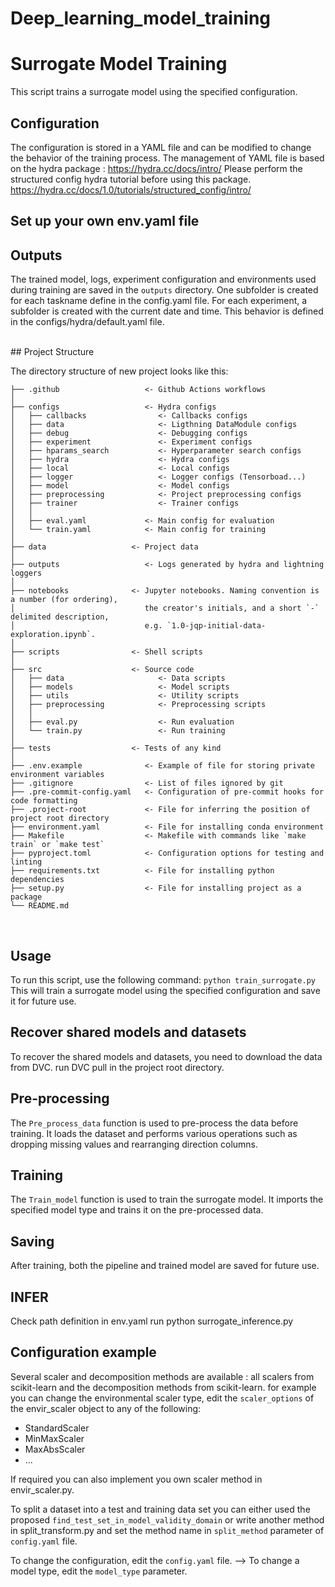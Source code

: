 # Deep_learning_model_training
# Surrogate Model Training
This script trains a surrogate model using the specified configuration.

## Configuration
The configuration is stored in a YAML file and can be modified to change the behavior of the training process. 
The management of YAML file is based on the hydra package : https://hydra.cc/docs/intro/
Please perform the structured config hydra tutorial before using this package.
https://hydra.cc/docs/1.0/tutorials/structured_config/intro/

## Set up your own env.yaml file


## Outputs
The trained model, logs, experiment configuration and environments used during training are saved in the `outputs` directory.
One subfolder is created for each taskname define in the config.yaml file.
For each experiment, a subfolder is created with the current date and time.
This behavior is defined in the configs/hydra/default.yaml file.

<br>
## Project Structure

The directory structure of new project looks like this:

```
├── .github                   <- Github Actions workflows
│
├── configs                   <- Hydra configs
│   ├── callbacks                <- Callbacks configs
│   ├── data                     <- Ligthning DataModule configs
│   ├── debug                    <- Debugging configs
│   ├── experiment               <- Experiment configs
│   ├── hparams_search           <- Hyperparameter search configs
│   ├── hydra                    <- Hydra configs
│   ├── local                    <- Local configs
│   ├── logger                   <- Logger configs (Tensorboad...)
│   ├── model                    <- Model configs
│   ├── preprocessing            <- Project preprocessing configs
│   ├── trainer                  <- Trainer configs
│   │
│   ├── eval.yaml             <- Main config for evaluation
│   └── train.yaml            <- Main config for training
│
├── data                   <- Project data
│
├── outputs                   <- Logs generated by hydra and lightning loggers
│
├── notebooks              <- Jupyter notebooks. Naming convention is a number (for ordering),
│                             the creator's initials, and a short `-` delimited description,
│                             e.g. `1.0-jqp-initial-data-exploration.ipynb`.
│
├── scripts                <- Shell scripts
│
├── src                    <- Source code
│   ├── data                     <- Data scripts
│   ├── models                   <- Model scripts
│   ├── utils                    <- Utility scripts
│   ├── preprocessing            <- Preprocessing scripts
│   │
│   ├── eval.py                  <- Run evaluation
│   └── train.py                 <- Run training
│
├── tests                  <- Tests of any kind
│
├── .env.example              <- Example of file for storing private environment variables
├── .gitignore                <- List of files ignored by git
├── .pre-commit-config.yaml   <- Configuration of pre-commit hooks for code formatting
├── .project-root             <- File for inferring the position of project root directory
├── environment.yaml          <- File for installing conda environment
├── Makefile                  <- Makefile with commands like `make train` or `make test`
├── pyproject.toml            <- Configuration options for testing and linting
├── requirements.txt          <- File for installing python dependencies
├── setup.py                  <- File for installing project as a package
└── README.md
```

<br>

## Usage
To run this script, use the following command: `python train_surrogate.py`
This will train a surrogate model using the specified configuration and save it for future use.

## Recover shared models and datasets
To recover the shared models and datasets, you need to download the data from DVC.
run DVC pull in the project root directory.

## Pre-processing

The `Pre_process_data` function is used to pre-process the data before training. It loads the dataset and performs various operations such as dropping missing values and rearranging direction columns.

## Training

The `Train_model` function is used to train the surrogate model. It imports the specified model type and trains it on the pre-processed data.

## Saving

After training, both the pipeline and trained model are saved for future use.

## INFER

Check path definition in env.yaml
run python surrogate_inference.py



## Configuration example
Several scaler and decomposition methods are available : all scalers from scikit-learn and the decomposition methods from scikit-learn. 
for example you can change the environmental scaler type, edit the `scaler_options` of the envir_scaler object to any of the following:
- StandardScaler
- MinMaxScaler
- MaxAbsScaler
- ...

If required you can also implement you own scaler method in envir_scaler.py.

To split a dataset into a test and training data set you can either used the proposed `find_test_set_in_model_validity_domain` or write another method in split_transform.py and set the method name in `split_method` parameter of `config.yaml` file.

To change the configuration, edit the `config.yaml` file.
--> To change a model type, edit the `model_type` parameter.

